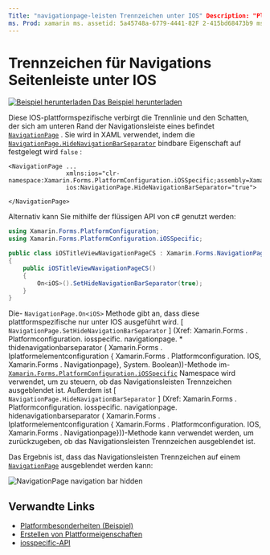```yaml
---
Title: "navigationpage-leisten Trennzeichen unter IOS" Description: "Platform-Besonderheiten ermöglichen es Ihnen, Funktionen zu nutzen, die nur auf einer bestimmten Plattform verfügbar sind, ohne dass benutzerdefinierte Renderer oder Effekte implementiert werden. In diesem Artikel wird erläutert, wie Sie die plattformspezifische IOS-Datei nutzen, die die Trennlinie und den Schatten verbirgt, die sich am unteren Rand der Navigationsleiste auf einer navigationpage befinden. "
ms. Prod: xamarin ms. assetid: 5a45748a-6779-4441-82F 2-415bd68473b9 ms. Technology: xamarin-Forms Author: davidbritch ms. Author: dabritch ms. Date: 10/24/2018 NO-LOC: [ Xamarin.Forms , Xamarin.Essentials ]
---
```


# <a name="navigationpage-bar-separator-on-ios"></a>Trennzeichen für Navigations Seitenleiste unter IOS

[![Beispiel herunterladen](~/media/shared/download.png) Das Beispiel herunterladen](https://docs.microsoft.com/samples/xamarin/xamarin-forms-samples/userinterface-platformspecifics)

Diese IOS-plattformspezifische verbirgt die Trennlinie und den Schatten, der sich am unteren Rand der Navigationsleiste eines befindet [`NavigationPage`](xref:Xamarin.Forms.NavigationPage) . Sie wird in XAML verwendet, indem die [`NavigationPage.HideNavigationBarSeparator`](xref:Xamarin.Forms.PlatformConfiguration.iOSSpecific.NavigationPage.HideNavigationBarSeparatorProperty) bindbare Eigenschaft auf festgelegt wird `false` :

```xaml
<NavigationPage ...
                xmlns:ios="clr-namespace:Xamarin.Forms.PlatformConfiguration.iOSSpecific;assembly=Xamarin.Forms.Core"
                ios:NavigationPage.HideNavigationBarSeparator="true">

</NavigationPage>
```

Alternativ kann Sie mithilfe der flüssigen API von c# genutzt werden:

```csharp
using Xamarin.Forms.PlatformConfiguration;
using Xamarin.Forms.PlatformConfiguration.iOSSpecific;

public class iOSTitleViewNavigationPageCS : Xamarin.Forms.NavigationPage
{
    public iOSTitleViewNavigationPageCS()
    {
        On<iOS>().SetHideNavigationBarSeparator(true);
    }
}
```

Die- `NavigationPage.On<iOS>` Methode gibt an, dass diese plattformspezifische nur unter IOS ausgeführt wird. [ `NavigationPage.SetHideNavigationBarSeparator` ] (Xref: Xamarin.Forms . Platformconfiguration. iosspecific. navigationpage. * thidenavigationbarseparator ( Xamarin.Forms . Iplatformelementconfiguration { Xamarin.Forms . Platformconfiguration. IOS, Xamarin.Forms . Navigationpage}, System. Boolean))-Methode im- [`Xamarin.Forms.PlatformConfiguration.iOSSpecific`](xref:Xamarin.Forms.PlatformConfiguration.iOSSpecific) Namespace wird verwendet, um zu steuern, ob das Navigationsleisten Trennzeichen ausgeblendet ist. Außerdem ist [ `NavigationPage.HideNavigationBarSeparator` ] (Xref: Xamarin.Forms . Platformconfiguration. iosspecific. navigationpage. hidenavigationbarseparator ( Xamarin.Forms . Iplatformelementconfiguration { Xamarin.Forms . Platformconfiguration. IOS, Xamarin.Forms . Navigationpage}))-Methode kann verwendet werden, um zurückzugeben, ob das Navigationsleisten Trennzeichen ausgeblendet ist.

Das Ergebnis ist, dass das Navigationsleisten Trennzeichen auf einem [`NavigationPage`](xref:Xamarin.Forms.NavigationPage) ausgeblendet werden kann:

![](navigation-bar-separator-images/navigationpage-hideseparatorbar.png "NavigationPage navigation bar hidden")

## <a name="related-links"></a>Verwandte Links

- [Platformbesonderheiten (Beispiel)](https://docs.microsoft.com/samples/xamarin/xamarin-forms-samples/userinterface-platformspecifics)
- [Erstellen von Plattformeigenschaften](~/xamarin-forms/platform/platform-specifics/index.md#creating-platform-specifics)
- [iosspecific-API](xref:Xamarin.Forms.PlatformConfiguration.iOSSpecific)
